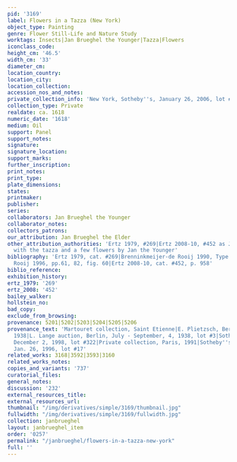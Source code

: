 ```yaml
---
pid: '3169'
label: Flowers in a Tazza (New York)
object_type: Painting
genre: Flower Still-Life and Nature Study
worktags: Insects|Jan Brueghel the Younger|Tazza|Flowers
iconclass_code:
height_cm: '46.5'
width_cm: '33'
diameter_cm:
location_country:
location_city:
location_collection:
accession_nos_and_notes:
private_collection_info: 'New York, Sotheby''s, January 26, 2006, lot #7'
collection_type: Private
realdate: ca. 1618
numeric_date: '1618'
medium: Oil
support: Panel
support_notes:
signature:
signature_location:
support_marks:
further_inscription:
print_notes:
print_type:
plate_dimensions:
states:
printmaker:
publisher:
series:
collaborators: Jan Brueghel the Younger
collaborator_notes:
collectors_patrons:
our_attribution: Jan Brueghel the Elder
other_attribution_authorities: 'Ertz 1979, #269|Ertz 2008-10, #452 as Jan the Elder
  with the tazza and a few flowers by Jan the Younger'
bibliography: 'Ertz 1979, cat. #269|Brenninkmeijer-de Rooij 1990, Type IX, fig. 16|Brenninkmeijer-De
  Rooij 1996, pp.61, 82, fig. 60|Ertz 2008-10, cat. #452, p. 958'
biblio_reference:
exhibition_history:
ertz_1979: '269'
ertz_2008: '452'
bailey_walker:
hollstein_no:
bad_copy:
exclude_from_browsing:
provenance: 5201|5202|5203|5204|5205|5206
provenance_text: 'Martouret collection, Saint Etienne|E. Plietzsch, Berlin, before
  1938|L. Lange auction, Berlin, July - September, 4, 1938, lot #3|Sotheby''s, Monaco,
  December 2, 1998, lot #322|Private collection, Paris, 1991|Sotheby''s, New York,
  Jan. 26, 1996, lot #17'
related_works: 3168|3592|3593|3160
related_works_notes:
copies_and_variants: '737'
curatorial_files:
general_notes:
discussion: '232'
external_resources_title:
external_resources_url:
thumbnail: "/img/derivatives/simple/3169/thumbnail.jpg"
fullwidth: "/img/derivatives/simple/3169/fullwidth.jpg"
collection: janbrueghel
layout: janbrueghel_item
order: '0257'
permalink: "/janbrueghel/flowers-in-a-tazza-new-york"
full: ''
---
```

